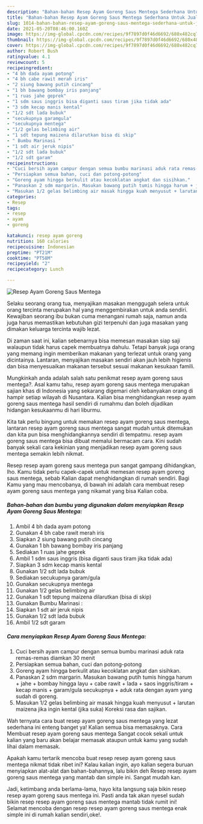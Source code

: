```yaml
---
description: "Bahan-bahan Resep Ayam Goreng Saus Mentega Sederhana Untuk Jualan"
title: "Bahan-bahan Resep Ayam Goreng Saus Mentega Sederhana Untuk Jualan"
slug: 1014-bahan-bahan-resep-ayam-goreng-saus-mentega-sederhana-untuk-jualan
date: 2021-05-20T08:46:00.160Z
image: https://img-global.cpcdn.com/recipes/9f7897d0f46d6692/680x482cq70/resep-ayam-goreng-saus-mentega-foto-resep-utama.jpg
thumbnail: https://img-global.cpcdn.com/recipes/9f7897d0f46d6692/680x482cq70/resep-ayam-goreng-saus-mentega-foto-resep-utama.jpg
cover: https://img-global.cpcdn.com/recipes/9f7897d0f46d6692/680x482cq70/resep-ayam-goreng-saus-mentega-foto-resep-utama.jpg
author: Robert Bush
ratingvalue: 4.1
reviewcount: 5
recipeingredient:
- "4 bh dada ayam potong"
- "4 bh cabe rawit merah iris"
- "2 siung bawang putih cincang"
- "1 bh bawang bombay iris panjang"
- "1 ruas jahe geprek"
- "1 sdm saus inggris bisa diganti saus tiram jika tidak ada"
- "3 sdm kecap manis kental"
- "1/2 sdt lada bubuk"
- "secukupnya garamgula"
- "secukupnya mentega"
- "1/2 gelas belimbing air"
- "1 sdt tepung maizena dilarutkan bisa di skip"
- " Bumbu Marinasi "
- "1 sdt air jeruk nipis"
- "1/2 sdt lada bubuk"
- "1/2 sdt garam"
recipeinstructions:
- "Cuci bersih ayam campur dengan semua bumbu marinasi aduk rata remas-remas diamkan 30 menit"
- "Persiapkan semua bahan, cuci dan potong-potong"
- "Goreng ayam hingga berkulit atau kecoklatan angkat dan sisihkan."
- "Panaskan 2 sdm margarin. Masukan bawang putih tumis hingga harum + jahe + bombay hingga layu + cabe rawit + lada + saos inggris/tiram + kecap manis + garam/gula secukupnya + aduk rata dengan ayam yang sudah di goreng."
- "Masukan 1/2 gelas belimbing air masak hingga kuah menyusut + larutan maizena jika ingin kental (jika suka) Koreksi rasa dan sajikan."
categories:
- Resep
tags:
- resep
- ayam
- goreng

katakunci: resep ayam goreng 
nutrition: 160 calories
recipecuisine: Indonesian
preptime: "PT21M"
cooktime: "PT58M"
recipeyield: "2"
recipecategory: Lunch

---
```



![Resep Ayam Goreng Saus Mentega](https://img-global.cpcdn.com/recipes/9f7897d0f46d6692/680x482cq70/resep-ayam-goreng-saus-mentega-foto-resep-utama.jpg)

Selaku seorang orang tua, menyajikan masakan menggugah selera untuk orang tercinta merupakan hal yang menggembirakan untuk anda sendiri. Kewajiban seorang ibu bukan cuma menangani rumah saja, namun anda juga harus memastikan kebutuhan gizi terpenuhi dan juga masakan yang dimakan keluarga tercinta wajib lezat.

Di zaman  saat ini, kalian sebenarnya bisa memesan masakan siap saji walaupun tidak harus capek membuatnya dahulu. Tetapi banyak juga orang yang memang ingin memberikan makanan yang terlezat untuk orang yang dicintainya. Lantaran, menyajikan masakan sendiri akan jauh lebih higienis dan bisa menyesuaikan makanan tersebut sesuai makanan kesukaan famili. 



Mungkinkah anda adalah salah satu penikmat resep ayam goreng saus mentega?. Asal kamu tahu, resep ayam goreng saus mentega merupakan sajian khas di Indonesia yang sekarang digemari oleh kebanyakan orang di hampir setiap wilayah di Nusantara. Kalian bisa menghidangkan resep ayam goreng saus mentega hasil sendiri di rumahmu dan boleh dijadikan hidangan kesukaanmu di hari liburmu.

Kita tak perlu bingung untuk memakan resep ayam goreng saus mentega, lantaran resep ayam goreng saus mentega sangat mudah untuk ditemukan dan kita pun bisa menghidangkannya sendiri di tempatmu. resep ayam goreng saus mentega bisa dibuat memalui bermacam cara. Kini sudah banyak sekali cara kekinian yang menjadikan resep ayam goreng saus mentega semakin lebih nikmat.

Resep resep ayam goreng saus mentega pun sangat gampang dihidangkan, lho. Kamu tidak perlu capek-capek untuk memesan resep ayam goreng saus mentega, sebab Kalian dapat menghidangkan di rumah sendiri. Bagi Kamu yang mau mencobanya, di bawah ini adalah cara membuat resep ayam goreng saus mentega yang nikamat yang bisa Kalian coba.

<!--inarticleads1-->

##### Bahan-bahan dan bumbu yang digunakan dalam menyiapkan Resep Ayam Goreng Saus Mentega:

1. Ambil 4 bh dada ayam potong
1. Gunakan 4 bh cabe rawit merah iris
1. Siapkan 2 siung bawang putih cincang
1. Gunakan 1 bh bawang bombay iris panjang
1. Sediakan 1 ruas jahe geprek
1. Ambil 1 sdm saus inggris (bisa diganti saus tiram jika tidak ada)
1. Siapkan 3 sdm kecap manis kental
1. Gunakan 1/2 sdt lada bubuk
1. Sediakan secukupnya garam/gula
1. Gunakan secukupnya mentega
1. Gunakan 1/2 gelas belimbing air
1. Gunakan 1 sdt tepung maizena dilarutkan (bisa di skip)
1. Gunakan  Bumbu Marinasi :
1. Siapkan 1 sdt air jeruk nipis
1. Gunakan 1/2 sdt lada bubuk
1. Ambil 1/2 sdt garam




<!--inarticleads2-->

##### Cara menyiapkan Resep Ayam Goreng Saus Mentega:

1. Cuci bersih ayam campur dengan semua bumbu marinasi aduk rata remas-remas diamkan 30 menit
1. Persiapkan semua bahan, cuci dan potong-potong
1. Goreng ayam hingga berkulit atau kecoklatan angkat dan sisihkan.
1. Panaskan 2 sdm margarin. Masukan bawang putih tumis hingga harum + jahe + bombay hingga layu + cabe rawit + lada + saos inggris/tiram + kecap manis + garam/gula secukupnya + aduk rata dengan ayam yang sudah di goreng.
1. Masukan 1/2 gelas belimbing air masak hingga kuah menyusut + larutan maizena jika ingin kental (jika suka) Koreksi rasa dan sajikan.




Wah ternyata cara buat resep ayam goreng saus mentega yang lezat sederhana ini enteng banget ya! Kalian semua bisa memasaknya. Cara Membuat resep ayam goreng saus mentega Sangat cocok sekali untuk kalian yang baru akan belajar memasak ataupun untuk kamu yang sudah lihai dalam memasak.

Apakah kamu tertarik mencoba buat resep resep ayam goreng saus mentega nikmat tidak ribet ini? Kalau kalian ingin, ayo kalian segera buruan menyiapkan alat-alat dan bahan-bahannya, lalu bikin deh Resep resep ayam goreng saus mentega yang mantab dan simple ini. Sangat mudah kan. 

Jadi, ketimbang anda berlama-lama, hayo kita langsung saja bikin resep resep ayam goreng saus mentega ini. Pasti anda tak akan nyesel sudah bikin resep resep ayam goreng saus mentega mantab tidak rumit ini! Selamat mencoba dengan resep resep ayam goreng saus mentega enak simple ini di rumah kalian sendiri,oke!.

